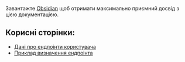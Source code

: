 Завантажте [Obsidian](https://obsidian.md/) щоб отримати максимально приємний досвід з цією документацією.

## Корисні сторінки:
- [Дані про ендпоінти користувача](Samurai/User.md)
- [Приклад визначення ендпоінта](Samurai/Endpoint%20Definition%20Example.md)